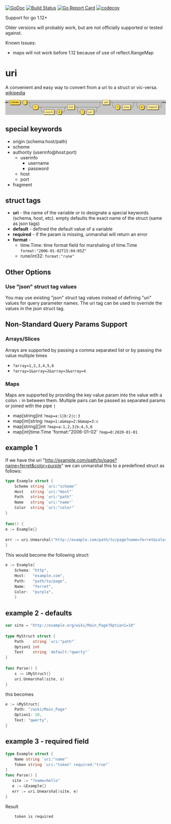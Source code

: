 [![GoDoc](http://img.shields.io/badge/go-documentation-blue.svg?style=flat-square)](https://godoc.org/github.com/jbsmith7741/uri)
[![Build Status](https://travis-ci.com/jbsmith7741/uri.svg?branch=master)](https://travis-ci.com/jbsmith7741/uri)
[![Go Report Card](https://goreportcard.com/badge/github.com/jbsmith7741/uri)](https://goreportcard.com/report/github.com/jbsmith7741/uri)
[![codecov](https://codecov.io/gh/jbsmith7741/uri/branch/master/graph/badge.svg)](https://codecov.io/gh/jbsmith7741/uri)

Support for go 1.12+ 

Older versions will probably work, but are not officially supported or tested against. 

Known Issues: 
 - maps will not work before 1.12 because of use of reflect.RangeMap

# uri

A convenient and easy way to convert from a uri to a struct or vic-versa. [wikipedia](https://en.wikipedia.org/wiki/Uniform_Resource_Identifier)

![](./assets/URI_syntax_diagram.svg.png)

## special keywords

- origin (schema:host/path)
- scheme
- authority (userinfo@host:port)
  - userinfo
    - username
    - password 
  - host
  - port 
- fragment 

## struct tags

- **uri** - the name of the variable or to designate a special keywords (schema, host, etc). empty defaults the exact name of the struct (same as json tags)
- **default** - defined the default value of a variable
- **required** - if the param is missing, unmarshal will return an error
- **format** - 
  - time.Time: time format field for marshaling of time.Time `format:"2006-01-02T15:04:05Z"`
  - rune/int32: `format:"rune"`

## Other Options

### Use "json" struct tag values
You may use existing "json" struct tag values instead of defining "uri" values for query parameter names.
The uri tag can be used to override the values in the json struct tag. 

## Non-Standard Query Params Support 

### Arrays/Slices 
Arrays are supported by passing a comma separated list or by passing the value multiple times

  - `?array=1,2,3,4,5,6`
  - `?array=1&array=2&array=3&array=4`

### Maps
Maps are supported by providing the key value param into the value with a colon `:` in between them. Multiple pairs 
can be passed as separated params or joined with the pipe `|` 

  - map[string]int `?map=a:1|b:2|c:3` 
  - map[int]string `?map=1:a&map=2:b&map=3:c`
  - map[string][]int `?map=a:1,2,3|b:4,5,6`
  - map[int]time.Time 'format:"2006-01-02' `?map=0:2020-01-01`

## example 1

If we have the uri "http://example.com/path/to/page?name=ferret&color=purple" we can unmarshal this to a predefined 
struct as follows:

``` go
type Example struct {
    Scheme string `uri:"scheme"`
    Host   string `uri:"Host"`
    Path   string `uri:"path"`
    Name   string `uri:"name"`
    Color  string `uri:"color"`
}

func() {
e := Example{}

err := uri.Unmarshal("http://example.com/path/to/page?name=ferret&color=purple", &e)
}
```

This would become the following struct:

``` go
e := Example{
    Schema: "http",
    Host:   "example.com",
    Path:   "path/to/page",
    Name:   "ferret",
    Color:  "purple",
    }
```

## example 2 - defaults

``` go
var site = "http://example.org/wiki/Main_Page?Option1=10"

type MyStruct struct {
    Path    string `uri:"path"`
    Option1 int
    Text    string `default:"qwerty"`
}

func Parse() {
    s := &MyStruct{}
    uri.Unmarshal(site, s)
}
```

this becomes

``` go
e := &MyStruct{
    Path: "/wiki/Main_Page"
    Option1: 10,
    Text: "qwerty",
}
```

## example 3 - required field

``` go
type Example struct {
    Name string `uri:"name"`
    Token string `uri:"token" required:"true"`
}
func Parse() {
   site := "?name=hello"
   e := &Example{}
   err := uri.Unmarshal(site, e)
}
```
Result
```
    token is required
```